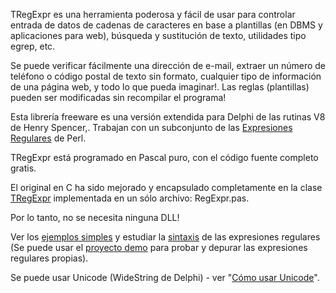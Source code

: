 TRegExpr es una herramienta poderosa y fácil de usar para controlar
entrada de datos de cadenas de caracteres en base a plantillas (en DBMS
y aplicaciones para web), búsqueda y sustitución de texto, utilidades
tipo egrep, etc.

Se puede verificar fácilmente una dirección de e-mail, extraer un número
de teléfono o código postal de texto sin formato, cualquier tipo de
información de una página web, y todo lo que pueda imaginar!. Las reglas
(plantillas) pueden ser modificadas sin recompilar el programa!

Esta librería freeware es una versión extendida para Delphi de las
rutinas V8 de Henry Spencer,. Trabajan con un subconjunto de las
[Expresiones Regulares](regular_expressions.html) de Perl.

TRegExpr está programado en Pascal puro, con el código fuente completo
gratis.

El original en C ha sido mejorado y encapsulado completamente en la
clase [TRegExpr](tregexpr_interface.html) implementada en un sólo
archivo: RegExpr.pas.

Por lo tanto, no se necesita ninguna DLL!

Ver los [ejemplos simples](demos.html) y estudiar la
[sintaxis](regular_expressions.html) de las expresiones regulares (Se puede
usar el [proyecto demo](tregexpr_testrexp.html) para probar y depurar
las expresiones regulares propias).

Se puede usar Unicode (WideString de Delphi) - ver "[Cómo usar
Unicode](tregexpr_interface.html#unicode)".

